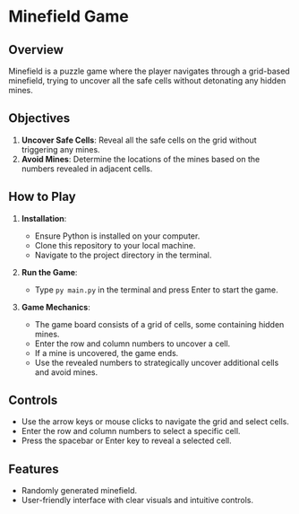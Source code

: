 # Minefield Game

## Overview
Minefield is a puzzle game where the player navigates through a grid-based minefield, trying to uncover all the safe cells without detonating any hidden mines.

## Objectives
1. **Uncover Safe Cells**: Reveal all the safe cells on the grid without triggering any mines.
2. **Avoid Mines**: Determine the locations of the mines based on the numbers revealed in adjacent cells.

## How to Play
1. **Installation**:
    - Ensure Python is installed on your computer.
    - Clone this repository to your local machine.
    - Navigate to the project directory in the terminal.

2. **Run the Game**:
    - Type `py main.py` in the terminal and press Enter to start the game.

3. **Game Mechanics**:
    - The game board consists of a grid of cells, some containing hidden mines.
    - Enter the row and column numbers to uncover a cell.
    - If a mine is uncovered, the game ends.
    - Use the revealed numbers to strategically uncover additional cells and avoid mines.

## Controls
- Use the arrow keys or mouse clicks to navigate the grid and select cells.
- Enter the row and column numbers to select a specific cell.
- Press the spacebar or Enter key to reveal a selected cell.

## Features
- Randomly generated minefield.
- User-friendly interface with clear visuals and intuitive controls.
